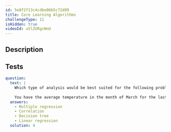 ```yaml
---
id: 5e8f2f13c4cdbe86b5c72d89
title: Core Learning Algorithms
challengeType: 11
isHidden: true
videoId: u5lZURgcWnU
---
```


## Description
<section id='description'>
</section>

## Tests
<section id='tests'>

```yml
question:
  text: |
    Which type of analysis would be best suited for the following problem?: 
    
    You have the average temperature in the month of March for the last 100 years. Using this data, you want to predict the average temperature in the month of March 5 years from now.
  answers:
    - Multiple regression
    - Correlation
    - Decision tree
    - Linear regression
  solution: 4
```

</section>

